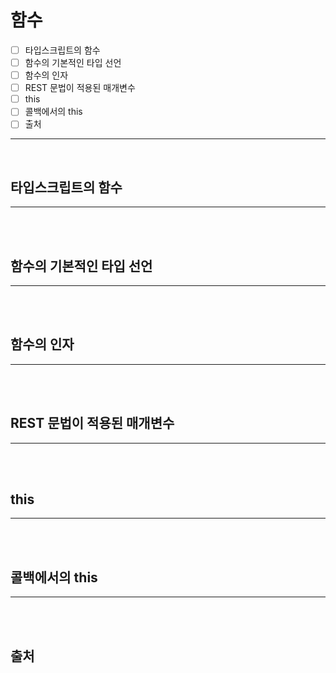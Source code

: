 # 함수

- [ ] 타입스크립트의 함수
- [ ] 함수의 기본적인 타입 선언
- [ ] 함수의 인자
- [ ] REST 문법이 적용된 매개변수
- [ ] this
- [ ] 콜백에서의 this
- [ ] 출처

---

</br>

## 타입스크립트의 함수

---

</br>

</br>

## 함수의 기본적인 타입 선언

---

</br>

</br>

## 함수의 인자

---

</br>

</br>

## REST 문법이 적용된 매개변수

---

</br>

</br>

## this

---

</br>

</br>

## 콜백에서의 this

---

</br>

</br>

## 출처

> 

</br>